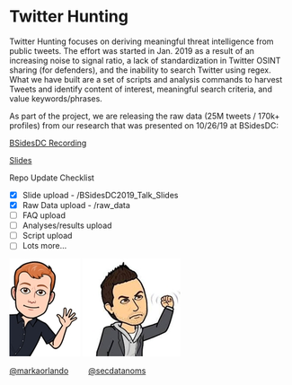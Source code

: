 # Twitter Hunting

Twitter Hunting focuses on deriving meaningful threat intelligence from public tweets. The effort was started in Jan. 2019 as a result of an increasing noise to signal ratio, a lack of standardization in Twitter OSINT sharing (for defenders), and the inability to search Twitter using regex. What we have built are a set of scripts and analysis commands to harvest Tweets and identify content of interest, meaningful search criteria, and value keywords/phrases.

As part of the project, we are releasing the raw data (25M tweets / 170k+ profiles) from our research that was presented on 10/26/19 at BSidesDC:

[BSidesDC Recording](https://www.youtube.com/watch?v=epbxuMKYubE)

[Slides](https://github.com/bioniccyber/socialmediaintel/blob/master/BSidesDC2019_Talk_Slides/BSidesDC2019-SocialMediaIntel-102619.pdf)

Repo Update Checklist
- [x] Slide upload - /BSidesDC2019_Talk_Slides
- [x] Raw Data upload - /raw_data
- [ ] FAQ upload
- [ ] Analyses/results upload
- [ ] Script upload
- [ ] Lots more...

![@markaorlando](images/markaorlando.png) ![@secdatanoms](images/secdatanoms.png)

[@markaorlando](https://twitter.com/markaorlando)&nbsp;&nbsp;&nbsp;&nbsp;&nbsp;&nbsp;&nbsp;&nbsp;&nbsp;[@secdatanoms](https://twitter.com/secdatanoms)
